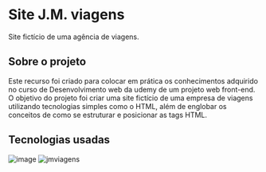 # Site J.M. viagens
  Site fictício de uma agência de viagens.
  
 ## Sobre o projeto
  Este recurso foi criado para colocar em prática os conhecimentos adquirido no curso de Desenvolvimento web da udemy de um projeto web front-end.
  O objetivo do projeto foi criar uma site fictício de uma empresa de viagens utilizando tecnologias simples como o HTML, além de englobar os conceitos de como se estruturar e posicionar as tags HTML.
 ## Tecnologias usadas
 ![image](https://img.shields.io/badge/HTML5-E34F26?style=for-the-badge&logo=html5&logoColor=white)
![jmviagens](https://user-images.githubusercontent.com/93053356/156774261-653ee99a-db27-4fb5-b4e1-8ac11c82b768.jpg)
